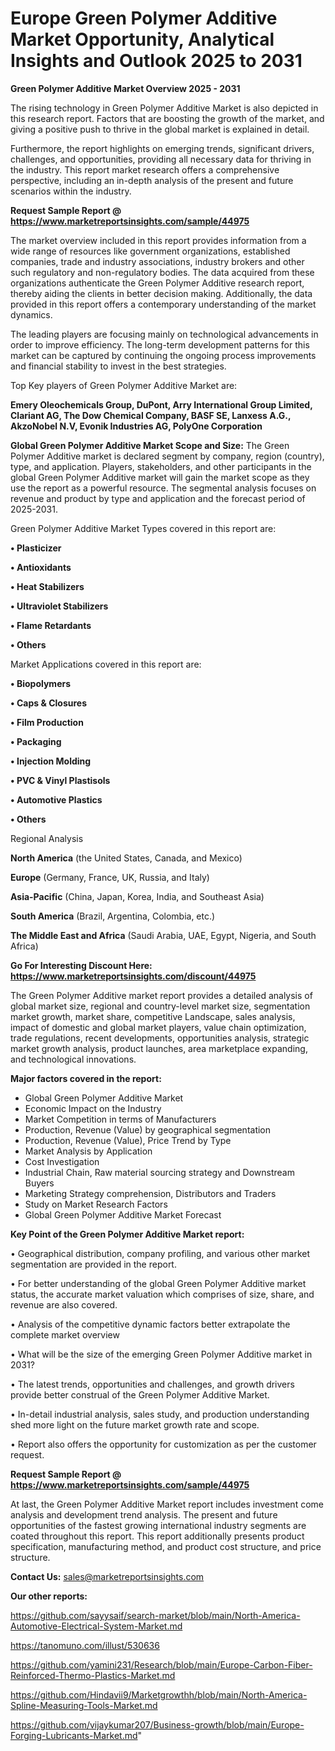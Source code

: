 # Europe Green Polymer Additive Market Opportunity, Analytical Insights and Outlook 2025 to 2031

<Strong> Green Polymer Additive Market Overview 2025 - 2031</strong>

The rising technology in Green Polymer Additive Market is also depicted in this research report. Factors that are boosting the growth of the market, and giving a positive push to thrive in the global market is explained in detail.

Furthermore, the report highlights on emerging trends, significant drivers, challenges, and opportunities, providing all necessary data for thriving in the industry. This report market research offers a comprehensive perspective, including an in-depth analysis of the present and future scenarios within the industry.

<strong>Request Sample Report @ <a href=https://www.marketreportsinsights.com/sample/44975>https://www.marketreportsinsights.com/sample/44975</a></strong>

The market overview included in this report provides information from a wide range of resources like government organizations, established companies, trade and industry associations, industry brokers and other such regulatory and non-regulatory bodies. The data acquired from these organizations authenticate the Green Polymer Additive research report, thereby aiding the clients in better decision making. Additionally, the data provided in this report offers a contemporary understanding of the market dynamics.

The leading players are focusing mainly on technological advancements in order to improve efficiency. The long-term development patterns for this market can be captured by continuing the ongoing process improvements and financial stability to invest in the best strategies.

Top Key players of Green Polymer Additive Market are:

<strong>Emery Oleochemicals Group, DuPont, Arry International Group Limited, Clariant AG, The Dow Chemical Company, BASF SE, Lanxess A.G., AkzoNobel N.V, Evonik Industries AG, PolyOne Corporation</strong>

<strong><b>Global Green Polymer Additive Market Scope and Size:</b></strong>
The Green Polymer Additive market is declared segment by company, region (country), type, and application. Players, stakeholders, and other participants in the global Green Polymer Additive market will gain the market scope as they use the report as a powerful resource. The segmental analysis focuses on revenue and product by type and application and the forecast period of 2025-2031.

Green Polymer Additive Market Types covered in this report are:

<strong>•  Plasticizer

•  Antioxidants

•  Heat Stabilizers

•  Ultraviolet Stabilizers

•  Flame Retardants

•  Others</strong>

Market Applications covered in this report are:

<strong>•  Biopolymers

•  Caps & Closures

•  Film Production

•  Packaging

•  Injection Molding

•  PVC & Vinyl Plastisols

•  Automotive Plastics

•  Others</strong> 

Regional Analysis

<strong>North America</strong> (the United States, Canada, and Mexico)

<strong>Europe</strong> (Germany, France, UK, Russia, and Italy)

<strong>Asia-Pacific</strong> (China, Japan, Korea, India, and Southeast Asia)

<strong>South America</strong> (Brazil, Argentina, Colombia, etc.)

<strong>The Middle East and Africa</strong> (Saudi Arabia, UAE, Egypt, Nigeria, and South Africa)

<strong>Go For Interesting Discount Here: <a href=https://www.marketreportsinsights.com/discount/44975>https://www.marketreportsinsights.com/discount/44975</a></strong>

The Green Polymer Additive market report provides a detailed analysis of global market size, regional and country-level market size, segmentation market growth, market share, competitive Landscape, sales analysis, impact of domestic and global market players, value chain optimization, trade regulations, recent developments, opportunities analysis, strategic market growth analysis, product launches, area marketplace expanding, and technological innovations.

<strong><b>Major factors covered in the report:</b></strong>
<ul>
  <li>Global Green Polymer Additive Market </li>
  <li>Economic Impact on the Industry</li>
  <li>Market Competition in terms of Manufacturers</li>
  <li>Production, Revenue (Value) by geographical segmentation</li>
  <li>Production, Revenue (Value), Price Trend by Type</li>
  <li>Market Analysis by Application</li>
  <li>Cost Investigation</li>
  <li>Industrial Chain, Raw material sourcing strategy and Downstream Buyers</li>
  <li>Marketing Strategy comprehension, Distributors and Traders</li>
  <li>Study on Market Research Factors</li>
  <li>Global Green Polymer Additive Market Forecast</li>
</ul>

<strong><b>Key Point of the Green Polymer Additive Market report:</b></strong>

• Geographical distribution, company profiling, and various other market segmentation are provided in the report.

• For better understanding of the global Green Polymer Additive market status, the accurate market valuation which comprises of size, share, and revenue are also covered.

• Analysis of the competitive dynamic factors better extrapolate the complete market overview

• What will be the size of the emerging Green Polymer Additive market in 2031?

• The latest trends, opportunities and challenges, and growth drivers provide better construal of the Green Polymer Additive Market.

• In-detail industrial analysis, sales study, and production understanding shed more light on the future market growth rate and scope.

• Report also offers the opportunity for customization as per the customer request.

<strong>Request Sample Report @ <a href=https://www.marketreportsinsights.com/sample/44975>https://www.marketreportsinsights.com/sample/44975</a></strong>

At last, the Green Polymer Additive Market report includes investment come analysis and development trend analysis. The present and future opportunities of the fastest growing international industry segments are coated throughout this report. This report additionally presents product specification, manufacturing method, and product cost structure, and price structure.

<strong>Contact Us:</strong>
sales@marketreportsinsights.com

<strong>Our other reports:</strong>

<a href=https://github.com/sayysaif/search-market/blob/main/North-America-Automotive-Electrical-System-Market.md>https://github.com/sayysaif/search-market/blob/main/North-America-Automotive-Electrical-System-Market.md</a>

<a href=https://tanomuno.com/illust/530636>https://tanomuno.com/illust/530636</a>

<a href=https://github.com/yamini231/Research/blob/main/Europe-Carbon-Fiber-Reinforced-Thermo-Plastics-Market.md>https://github.com/yamini231/Research/blob/main/Europe-Carbon-Fiber-Reinforced-Thermo-Plastics-Market.md</a>

<a href=https://github.com/Hindavii9/Marketgrowthh/blob/main/North-America-Spline-Measuring-Tools-Market.md>https://github.com/Hindavii9/Marketgrowthh/blob/main/North-America-Spline-Measuring-Tools-Market.md</a>

<a href=https://github.com/vijaykumar207/Business-growth/blob/main/Europe-Forging-Lubricants-Market.md>https://github.com/vijaykumar207/Business-growth/blob/main/Europe-Forging-Lubricants-Market.md</a>"
